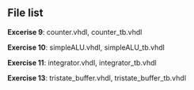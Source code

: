 ## File list

**Excerise 9**: counter.vhdl, counter_tb.vhdl

**Exercise 10**: simpleALU.vhdl, simpleALU_tb.vhdl

**Exercise 11**: integrator.vhdl, integrator_tb.vhdl

**Exercise 13**: tristate_buffer.vhdl, tristate_buffer_tb.vhdl
